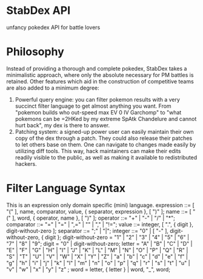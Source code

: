 # StabDex API
unfancy pokedex API for battle lovers

# Philosophy
Instead of providing a thorough and complete pokedex, StabDex takes a minimalistic approach, where only the absolute necessary for PM battles is retained. Other features which aid in the construction of competitive teams are also added to a minimum degree:
1. Powerful query engine: you can filter pokemon results with a very succinct filter language to get almost anything you want. From "pokemon builds who out-speed max EV 0 IV Garchomp" to "what pokemons can be =2HKed by my extreme SpAtk Chandelure and cannot hurt back", my dex is there to answer.
2. Patching system: a signed-up power user can easily maintain their own copy of the dex through a patch. They could also release their patches to let others base on them. One can navigate to changes made easily by utilizing diff tools. This way, hack maintainers can make their edits readily visible to the public, as well as making it available to redistributed hackers.

# Filter Language Syntax
This is an expression only domain specific (mini) language.
expression ::= [ "(" ], name, comparator, value, { separator, expression }, [ ")" ];
name ::= [ "(" ], word, { operator, name }, [ ")" ];
operator ::= "+" | "-" | "/" | "*";
comparator ::= "=" | "=" | ",=" | "" | "," | "!=";
value ::= integer, [ ".", { digit }, digit-without-zero ];
separator ::= ";" | "|";
integer ::= "0" | [ "-" ], digit-without-zero, { digit };
digit-without-zero = "1" | "2" | "3" | "4" | "5" | "6" | "7" | "8" | "9";
digit = "0" | digit-without-zero;
letter = "A" | "B" | "C" | "D" | "E" | "F" | "G" | "H" | "I" | "J" | "K" | "L" | "M" | "N" | "O" | "P" | "Q" | "R" | "S" | "T" | "U" | "V" | "W" | "X" | "Y" | "Z" | "a" | "b" | "c" | "d" | "e" | "f" | "g" | "h" | "i" | "j" | "k" | "l" | "m" | "n" | "o" | "p" | "q" | "r" | "s" | "t" | "u" | "v" | "w" | "x" | "y" | "z" ;
word = letter, { letter } | word, "_", word;